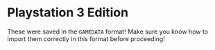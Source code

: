 # Playstation 3 Edition

These were saved in the `GAMEDATA` format! Make sure you know how to import them correctly in this format before proceeding!